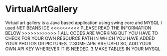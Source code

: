 # VirtualArtGallery
Virtual art gallery is a Java based application using swing core and MYSQL 
I used NET BEANS IDE 
<<<<<<<<<< PLEASE READ THE INFORMATION BELOW >>>>>>>>>>>>
1.ALL CODES ARE WORKING BUT YOU HAVE TO CHECK FOR YOUR OWN RESOURCE PATH IN WHICH YOU HAVE ADDED YOUR PHOTOS OR PICTURES.
2.SOME APIs ARE USED SO, ADD YOUR OWN API KEY WHEREVER IT IS NEEDED.
3.MAKE TABLES IN YOUR MYSQL 
